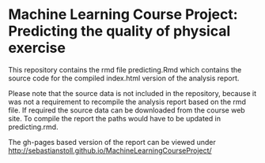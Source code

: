 # Machine Learning Course Project: Predicting the quality of physical exercise

This repository contains the rmd file predicting.Rmd which contains the source code for the compiled index.html version of the analysis report.

Please note that the source data is not included in the repository, because it was not a requirement to recompile the analysis report based on the rmd file. If required the source data can be downloaded from the course web site. To compile the report the paths would have to be updated in predicting.rmd.

The gh-pages based version of the report can be viewed under http://sebastianstoll.github.io/MachineLearningCourseProject/